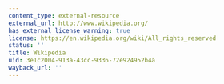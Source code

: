 ```yaml
---
content_type: external-resource
external_url: http://www.wikipedia.org/
has_external_license_warning: true
license: https://en.wikipedia.org/wiki/All_rights_reserved
status: ''
title: Wikipedia
uid: 3e1c2004-913a-43cc-9336-72e924952b4a
wayback_url: ''
---
```

